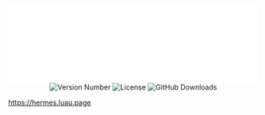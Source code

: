 <div align="center">
    <img src="https://github.com/froststarinteractive/hermes/blob/75040bc5d239b6cece908d1739aaeb4d2f343492/assets/icon.png?raw=true" alt="Hermes Icon"/>
    <img alt="Version Number" src="https://img.shields.io/badge/dynamic/toml?url=https%3A%2F%2Fraw.githubusercontent.com%2Ffroststarinteractive%2Fhermes%2Frefs%2Fheads%2Fmain%2Fpesde.toml&query=%24.version&label=version">
    <img alt="License" src="https://img.shields.io/github/license/froststarinteractive/hermes">
    <img alt="GitHub Downloads" src="https://img.shields.io/github/downloads/froststarinteractive/hermes/total">
</div>

https://hermes.luau.page